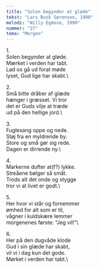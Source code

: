 ```yaml
---
title: "Solen begynder at gløde"
tekst: "Lars Busk Sørensen, 1990"
melodi: "Willy Egmose, 1990"
nummer: "27"
tema: "Morgen"
---
```

1\.\
Solen begynder at gløde.\
Mærket i verden har tabt.\
Lad os gå ud forat møde\
lyset, Gud lige har skabt.\

2\.\
Små bitte dråber af glæde\
hænger i græsset. Vi tror\
det er Guds vilje at træde\
ud på den hellige jord.\

3\.\
Fuglesang oppe og nede.\
Støj fra en myldrende by.\
Store og små gør sig rede.\
Dagen er dirrende ny.\

4\.\
Markerne dufter at(f?) lykke.\
Streåene bølger så småt.\
Trods alt det onde og stygge\
tror vi at livet er godt.\

5\.\
Her hvor vi står og fornemmer\
ømhed for alt som er til,\
vågner i kuldskære lemmer\
morgenenes første: “Jeg vil!”\

6\.\
Her på den dugvåde klode\
Gud i sin glæde har skabt,\
vil vi i dag kun det gode.\
Mørket i verden har tabt.\
